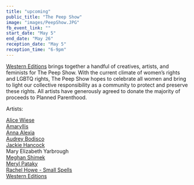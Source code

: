 ```yaml
---
title: "upcoming"
public_title: "The Peep Show"
image: "images/PeepShow.JPG"
fb_event_link: ""
start_date: "May 5"
end_date: "May 26"
reception_date: "May 5"
reception_time: "6-9pm"
---
```

[Western Editions](http://www.westerneditions.com/) brings together a handful of creatives, artists, and feminists for The Peep Show. With the current climate of women’s rights and LGBTQ rights, The Peep Show hopes to celebrate all women and bring to light our collective responsibility as a community to protect and preserve these rights. All artists have generously agreed to donate the majority of proceeds to Planned Parenthood. 

Artists:

[Alice Wiese](https://www.instagram.com/himynameisalicewiese/) <br>
[Amaryllis](https://www.instagram.com/wildhomegirl/) <br>
[Anna Alexia](http://www.instagram.com/annaalexia/) <br>
[Audrey Bodisco](http://www.instagram.com/aud_bod) <br>
[Jackie Hancock](http://www.instagram.com/jackiehancockphoto/) <br>
Mary Elizabeth Yarbrough <br>
[Meghan Shimek](http://www.instagram.com/meghanshimek/) <br>
[Meryl Pataky](http://www.instagram.com/merylpataky/) <br>
[Rachel Howe - Small Spells](http://www.instagram.com/smallspells/) <br>
[Western Editions](http://www.instagram.com/westerneditions/)


